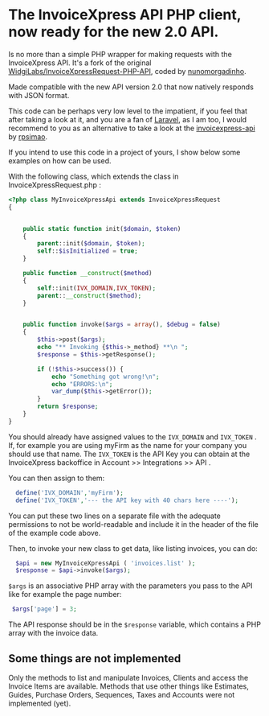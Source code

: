 # The InvoiceXpress API PHP client, now ready for the new 2.0 API.

Is no more than a simple PHP wrapper for making requests with the InvoiceXpress API. It's a fork of the original [WidgiLabs/InvoiceXpressRequest-PHP-API](https://github.com/WidgiLabs/InvoiceXpressRequest-PHP-API), coded by [nunomorgadinho](https://github.com/nunomorgadinho).

Made compatible with the new API version 2.0 that now natively responds with JSON format.

This code can be perhaps very low level to the impatient, if you feel that after taking a look at it, and you are a fan of [Laravel](http://laravel.com), as I am too, I would recommend to you as an alternative to take a look at the [invoicexpress-api](https://github.com/rpsimao/invoicexpress-api) by [rpsimao](https://github.com/rpsimao).

If you intend to use this code in a project of yours, I show below some examples on how can be used.

With the following class, which extends the class in InvoiceXpressRequest.php :

```php
<?php class MyInvoiceXpressApi extends InvoiceXpressRequest
{


    public static function init($domain, $token)
    {
        parent::init($domain, $token);
        self::$isInitialized = true;
    }

    public function __construct($method)
    {
        self::init(IVX_DOMAIN,IVX_TOKEN);
        parent::__construct($method);
    }


    public function invoke($args = array(), $debug = false)
    {
        $this->post($args);
        echo "** Invoking {$this->_method} **\n ";
        $response = $this->getResponse();

        if (!$this->success()) {
            echo "Something got wrong!\n";
            echo "ERRORS:\n";
            var_dump($this->getError());
        }
        return $response;
    }
}
```


You should already have assigned values to the ```IVX_DOMAIN``` and ```IVX_TOKEN``` . If, for example you are using myFirm as the name for your company you should use that name. The ```IVX_TOKEN``` is the API Key you can obtain at the InvoiceXpress backoffice in Account >> Integrations >> API .

You can then assign to them:
```php
  define('IVX_DOMAIN','myFirm');
  define('IVX_TOKEN','--- the API key with 40 chars here ----');
```
You can put these two lines on a separate file with the adequate permissions to not be world-readable and include it in the header of the file of the example code above.

Then, to invoke your new class to get data, like listing invoices, you can do:
```php
  $api = new MyInvoiceXpressApi ( 'invoices.list' );
  $response = $api->invoke($args);
```

```$args``` is an associative PHP array with the parameters you pass to the API like for example the page number:
```php
 $args['page'] = 3;
```
The API response should be in the ```$response``` variable, which contains a PHP array with the invoice data.


## Some things are not implemented

Only the methods to list and manipulate Invoices, Clients and access the Invoice Items are available. Methods that use other things like Estimates, Guides, Purchase Orders, Sequences, Taxes and Accounts were not implemented (yet).
